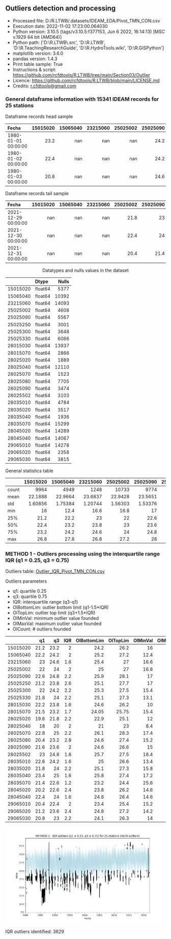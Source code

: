 ## Outliers detection and processing

* Processed file: D:/R.LTWB/.datasets/IDEAM_EDA/Pivot_TMN_CON.csv
* Execution date: 2022-11-02 17:23:00.064030
* Python version: 3.10.5 (tags/v3.10.5:f377153, Jun  6 2022, 16:14:13) [MSC v.1929 64 bit (AMD64)]
* Python path: ['D:\\R.LTWB\\.src', 'D:\\R.LTWB', 'D:\\R.TeachingResearchGuide', 'D:\\R.HydroTools.wiki', 'D:\\R.GISPython']
* matplotlib version: 3.6.0
* pandas version: 1.4.3
* Print table sample: True
* Instructions & script: https://github.com/rcfdtools/R.LTWB/tree/main/Section03/Outlier
* Licence: https://github.com/rcfdtools/R.LTWB/blob/main/LICENSE.md
* Credits: r.cfdtools@gmail.com


### General dataframe information with 15341 IDEAM records for 25 stations

Dataframe records head sample

| Fecha               |   15015020 |   15065040 |   23215060 |   25025002 |   25025090 |   25025250 |   25025300 |   25025330 |   28015030 |   28015070 |   28025020 |   28025040 |   28025070 |   28025080 |   28025090 |   28025502 |   28035010 |   28035020 |   28035040 |   28035070 |   28045020 |   28045040 |   29065010 |   29065020 |   29065030 |
|:--------------------|-----------:|-----------:|-----------:|-----------:|-----------:|-----------:|-----------:|-----------:|-----------:|-----------:|-----------:|-----------:|-----------:|-----------:|-----------:|-----------:|-----------:|-----------:|-----------:|-----------:|-----------:|-----------:|-----------:|-----------:|-----------:|
| 1980-01-01 00:00:00 |       23.2 |        nan |        nan |        nan |       24.2 |        nan |        nan |        nan |      nan   |       23   |        nan |       20.2 |       22.8 |       21.8 |        nan |        nan |      nan   |       19.4 |        nan |        nan |        nan |        nan |       21.4 |        nan |       21.4 |
| 1980-01-02 00:00:00 |       22.4 |        nan |        nan |        nan |       24.2 |        nan |        nan |        nan |       23.3 |       23.5 |        nan |       21   |       23.4 |       21.6 |        nan |         24 |      nan   |       19.6 |        nan |        nan |        nan |        nan |      nan   |        nan |       21.8 |
| 1980-01-03 00:00:00 |       20.8 |        nan |        nan |        nan |       24.6 |        nan |        nan |        nan |       24   |      nan   |        nan |       19.8 |       23.4 |       21.4 |        nan |        nan |       22.4 |       19   |        nan |        nan |        nan |        nan |      nan   |        nan |      nan   |

Dataframe records tail sample

| Fecha               |   15015020 |   15065040 |   23215060 |   25025002 |   25025090 |   25025250 |   25025300 |   25025330 |   28015030 |   28015070 |   28025020 |   28025040 |   28025070 |   28025080 |   28025090 |   28025502 |   28035010 |   28035020 |   28035040 |   28035070 |   28045020 |   28045040 |   29065010 |   29065020 |   29065030 |
|:--------------------|-----------:|-----------:|-----------:|-----------:|-----------:|-----------:|-----------:|-----------:|-----------:|-----------:|-----------:|-----------:|-----------:|-----------:|-----------:|-----------:|-----------:|-----------:|-----------:|-----------:|-----------:|-----------:|-----------:|-----------:|-----------:|
| 2021-12-29 00:00:00 |        nan |        nan |        nan |       21.8 |       23   |       24.8 |       23.2 |         23 |        nan |       21.8 |       18.8 |        nan |       23   |        nan |       21.2 |        nan |       22.6 |       22.8 |       25.4 |        nan |        nan |        nan |        nan |       25   |        nan |
| 2021-12-30 00:00:00 |        nan |        nan |        nan |       22.4 |       24   |       24.4 |       22.6 |         24 |        nan |       21   |       18.2 |        nan |       22.8 |        nan |       20   |        nan |       20.8 |       22.4 |       24.4 |        nan |        nan |        nan |        nan |       24.8 |        nan |
| 2021-12-31 00:00:00 |        nan |        nan |        nan |       20.4 |       21.4 |       24.2 |       22   |        nan |        nan |       20.2 |       20.2 |        nan |       22   |        nan |       21.2 |        nan |       20.8 |       22   |       24   |        nan |        nan |        nan |        nan |       25.4 |        nan |

<div align="center">

Datatypes and nulls values in the dataset

</div>


<div align="center">

|          | Dtype   |   Nulls |
|---------:|:--------|--------:|
| 15015020 | float64 |    5377 |
| 15065040 | float64 |   10392 |
| 23215060 | float64 |   14093 |
| 25025002 | float64 |    4608 |
| 25025090 | float64 |    5567 |
| 25025250 | float64 |    3001 |
| 25025300 | float64 |    3648 |
| 25025330 | float64 |    6066 |
| 28015030 | float64 |   13937 |
| 28015070 | float64 |    2866 |
| 28025020 | float64 |    1889 |
| 28025040 | float64 |   12110 |
| 28025070 | float64 |    1523 |
| 28025080 | float64 |    7705 |
| 28025090 | float64 |    3474 |
| 28025502 | float64 |    3103 |
| 28035010 | float64 |    4784 |
| 28035020 | float64 |    3517 |
| 28035040 | float64 |    1936 |
| 28035070 | float64 |   15299 |
| 28045020 | float64 |   14289 |
| 28045040 | float64 |   14067 |
| 29065010 | float64 |   14278 |
| 29065020 | float64 |    2358 |
| 29065030 | float64 |    3815 |

</div>


General statistics table

<div align="center">

|       |   15015020 |   15065040 |   23215060 |    25025002 |   25025090 |    25025250 |    25025300 |   25025330 |   28015030 |    28015070 |    28025020 |   28025040 |    28025070 |   28025080 |    28025090 |    28025502 |    28035010 |    28035020 |    28035040 |   28035070 |   28045020 |   28045040 |   29065010 |    29065020 |    29065030 |
|:------|-----------:|-----------:|-----------:|------------:|-----------:|------------:|------------:|-----------:|-----------:|------------:|------------:|-----------:|------------:|-----------:|------------:|------------:|------------:|------------:|------------:|-----------:|-----------:|-----------:|-----------:|------------:|------------:|
| count | 9964       | 4949       | 1248       | 10733       | 9774       | 12340       | 11693       |  9275      | 1404       | 12475       | 13452       | 3231       | 13818       | 7636       | 11867       | 12238       | 10557       | 11824       | 13405       |   42       | 1052       | 1274       | 1063       | 12983       | 11526       |
| mean  |   22.1888  |   22.9664  |   23.6837  |    22.9428  |   23.5651  |    22.3963  |    22.9902  |    22.7791 |   22.9291  |    22.34    |    20.547   |   18.674   |    23.7666  |   21.7751  |    22.4272  |    23.8861  |    23.3278  |    22.8005  |    24.269   |   22.0286  |   21.2974  |   23.128   |   21.3162  |    22.327   |    21.8104  |
| std   |    1.60856 |    1.75384 |    1.20744 |     1.56303 |    1.53376 |     1.63717 |     1.75271 |     1.6933 |    1.32774 |     1.33165 |     1.73534 |    2.11514 |     1.54724 |    1.87894 |     1.67337 |     1.27915 |     1.49337 |     1.82844 |     1.23846 |    1.01844 |    1.79272 |    1.26701 |    1.60256 |     1.85521 |     1.55983 |
| min   |   16       |   12.4     |   16.6     |    16.8     |   17       |    17       |    15.4     |    13.1    |   10       |    15.4     |    12       |    8.4     |    17.4     |   15.2     |    15       |    18.4     |    13.4     |    15.8     |    17.2     |   20.6     |   14.6     |   14.6     |   15.2     |    14.2     |    14       |
| 25%   |   21.2     |   22.2     |   23       |    22       |   22.6     |    21.2     |    22       |    21.8    |   22.2     |    21.5     |    19.6     |   18       |    22.8     |   20.4     |    21.6     |    23       |    22.6     |    21.8     |    23.4     |   21.4     |   20.2     |   22.4     |   20.4     |    21.2     |    20.8     |
| 50%   |   22.4     |   23.2     |   23.8     |    23       |   23.6     |    22.4     |    23.2     |    23      |   23       |    22.5     |    20.8     |   19.2     |    23.8     |   22.2     |    22.8     |    23.8     |    23.4     |    23       |    24.2     |   21.8     |   21.6     |   23.2     |   21.4     |    22.6     |    22       |
| 75%   |   23.2     |   24.2     |   24.6     |    24       |   24.8     |    23.8     |    24.2     |    24      |   23.8     |    23.2     |    21.8     |   20       |    25       |   23.2     |    23.6     |    24.8     |    24.2     |    24       |    25       |   22.6     |   22.6     |   24       |   22.4     |    23.6     |    23       |
| max   |   26.8     |   27.8     |   26.8     |    27.2     |   28       |    27.1     |    27.8     |    28.6    |   26.8     |    26.2     |    26       |   27.4     |    28.6     |   27       |    27.4     |    28.6     |    28.8     |    28.6     |    28.6     |   25.6     |   26.4     |   26.6     |   25.2     |    27.4     |    27       |

</div>

### METHOD 1 - Outliers processing using the interquartile range IQR (q1 = 0.25, q3 = 0.75)

Outliers table: [Outlier_IQR_Pivot_TMN_CON.csv](../../.datasets/IDEAM_Outlier/Outlier_IQR_Pivot_TMN_CON.csv)

Outliers parameters
* q1: quartile 0.25
* q3: quartile 0.75
* IQR: interquartile range (q3-q1)
* OlBottomLim: outlier bottom limit (q1-1.5*IQR)
* OlTopLim: outlier top limit (q3+1.5*IQR)
* OlMinVal: minimum outlier value founded
* OlMaxVal: maximum outlier value founded
* OlCount: # outliers founded


<div align="center">

|          |   q1 |   q3 |   IQR |   OlBottomLim |   OlTopLim |   OlMinVal |   OlMaxVal |   OlCount |
|---------:|-----:|-----:|------:|--------------:|-----------:|-----------:|-----------:|----------:|
| 15015020 | 21.2 | 23.2 |   2   |         24.2  |      26.2  |       16   |       26.8 |       123 |
| 15065040 | 22.2 | 24.2 |   2   |         25.2  |      27.2  |       12.4 |       27.8 |       221 |
| 23215060 | 23   | 24.6 |   1.6 |         25.4  |      27    |       16.6 |       20.4 |        18 |
| 25025002 | 22   | 24   |   2   |         25    |      27    |       16.8 |       27.2 |       141 |
| 25025090 | 22.6 | 24.8 |   2.2 |         25.9  |      28.1  |       17   |       19.2 |       101 |
| 25025250 | 21.2 | 23.8 |   2.6 |         25.1  |      27.7  |       17   |       17.2 |         5 |
| 25025300 | 22   | 24.2 |   2.2 |         25.3  |      27.5  |       15.4 |       27.8 |       239 |
| 25025330 | 21.8 | 24   |   2.2 |         25.1  |      27.3  |       13.1 |       28.6 |       187 |
| 28015030 | 22.2 | 23.8 |   1.6 |         24.6  |      26.2  |       10   |       26.8 |        27 |
| 28015070 | 21.5 | 23.2 |   1.7 |         24.05 |      25.75 |       15.4 |       26.2 |       136 |
| 28025020 | 19.6 | 21.8 |   2.2 |         22.9  |      25.1  |       12   |       26   |       262 |
| 28025040 | 18   | 20   |   2   |         21    |      23    |        8.4 |       27.4 |       221 |
| 28025070 | 22.8 | 25   |   2.2 |         26.1  |      28.3  |       17.4 |       28.6 |       125 |
| 28025080 | 20.4 | 23.2 |   2.8 |         24.6  |      27.4  |       15.2 |       16   |        34 |
| 28025090 | 21.6 | 23.6 |   2   |         24.6  |      26.6  |       15   |       27.4 |       385 |
| 28025502 | 23   | 24.8 |   1.8 |         25.7  |      27.5  |       18.4 |       28.6 |        56 |
| 28035010 | 22.6 | 24.2 |   1.6 |         25    |      26.6  |       13.4 |       28.8 |       510 |
| 28035020 | 21.8 | 24   |   2.2 |         25.1  |      27.3  |       15.8 |       28.6 |       358 |
| 28035040 | 23.4 | 25   |   1.6 |         25.8  |      27.4  |       17.2 |       28.6 |       158 |
| 28035070 | 21.4 | 22.6 |   1.2 |         23.2  |      24.4  |       25.6 |       25.6 |         1 |
| 28045020 | 20.2 | 22.6 |   2.4 |         23.8  |      26.2  |       14.6 |       26.4 |        14 |
| 28045040 | 22.4 | 24   |   1.6 |         24.8  |      26.4  |       14.6 |       26.6 |        14 |
| 29065010 | 20.4 | 22.4 |   2   |         23.4  |      25.4  |       15.2 |       17.2 |        17 |
| 29065020 | 21.2 | 23.6 |   2.4 |         24.8  |      27.2  |       14.2 |       27.4 |       214 |
| 29065030 | 20.8 | 23   |   2.2 |         24.1  |      26.3  |       14   |       27   |        62 |

</div>


![R.LTWB](Outlier_IQR_Pivot_TMN_CON.csv.png)

IQR outliers identified: 3629
